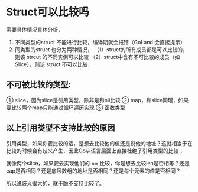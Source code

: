 # Struct可以比较吗
需要具体情况具体分析，
1. 不同类型的struct
   不能进行比较，编译期就会报错（GoLand 会直接提示）
2. 同类型的struct
 也分为两种情况，
			（1）struct的所有成员都是可以比较的，则该 strcut 的不同实例可以比较
			（2）struct中含有不可比较的成员（如 Slice），则该 struct 不可以比较

## 不可被比较的类型:
① slice，因为slice是引用类型，除非是和nil比较
② map，和slice同理，如果要比较两个map只能通过循环遍历实现
③ 函数类型

## 以上引用类型不支持比较的原因
		
引用类型，如果你要比较的话，是想去比较他的值还是说他的地址？这就相当于在比较的时候会有歧义产生，因此Go从语言层面上直接杜绝了引用类型的比较；

就像两个slice，如果要去实现他们的 == 比较，你是想去比较len是否相等？还是cap是否相同？还是底层数组的地址是否相同？还是每个元素的值是否相同？

所以说歧义很大的，就干脆不支持比较了。